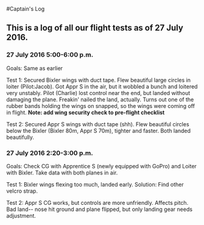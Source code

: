 #Captain's Log
## This is a log of all our flight tests as of 27 July 2016.

### 27 July 2016 5:00-6:00 p.m.
Goals: Same as earlier

Test 1: Secured Bixler wings with duct tape. Flew beautiful large circles in loiter (Pilot:Jacob). Got Appr S in the air, but it wobbled a bunch and loitered very unstably. Pilot (Charlie) lost control near the end, but landed without damaging the plane. Freakin' nailed the land, actually. Turns out one of the rubber bands holding the wings on snapped, so the wings were coming off in flight. **Note: add wing security check to pre-flight checklist**

Test 2: Secured Appr S wings with duct tape (shh). Flew beautiful circles below the Bixler (Bixler 80m, Appr S 70m), tighter and faster. Both landed beautifully.

### 27 July 2016 2:20-3:00 p.m.
Goals: Check CG with Apprentice S (newly equipped with GoPro) and Loiter with Bixler. Take data with both planes in air.

Test 1: Bixler wings flexing too much, landed early. Solution: Find other velcro strap.

Test 2: Appr S CG works, but controls are more unfriendly. Affects pitch. Bad land-- nose hit ground and plane flipped, but only landing gear needs adjustment.
